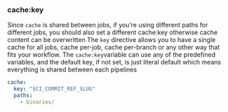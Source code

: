 ### cache:key

Since `cache` is shared between jobs, if you’re using different paths for different jobs, you should also set a different cache:key otherwise cache content can be overwritten
The `key` directive allows you to have a single cache for all jobs, cache per-job, cache per-branch or any other way that fits your workflow.
The `cache:key`variable can use any of the predefined variables, and the default key, if not set, is just literal default which means everything is shared between each pipelines

```yaml
cache:
  key: "$CI_COMMIT_REF_SLUG"
  paths:
    - binaries/
```